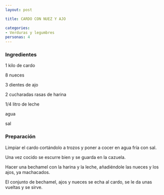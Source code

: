 ```yaml
---
layout: post

title: CARDO CON NUEZ Y AJO

categories:
- Verduras y legumbres
personas: 4 
---
```


<h3>Ingredientes</h3>
1 kilo de cardo

8 nueces

3 dientes de ajo

2 cucharadas rasas de harina

1/4 litro de leche

agua

sal

<h3>Preparación</h3>
Limpiar el cardo cortándolo a trozos y poner a cocer en agua fría con sal.

Una vez cocido se escurre bien y se guarda en la cazuela.

Hacer una bechamel con la harina y la leche, añadiéndole las nueces y los ajos, ya machacados.

El conjunto de bechamel, ajos y nueces se echa al cardo, se le da unas vueltas y se sirve.


